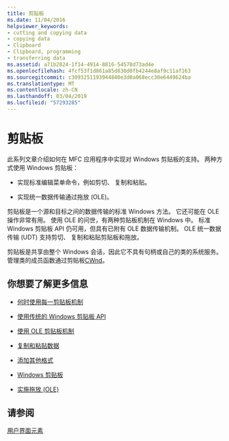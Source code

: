 ```yaml
---
title: 剪贴板
ms.date: 11/04/2016
helpviewer_keywords:
- cutting and copying data
- copying data
- Clipboard
- Clipboard, programming
- transferring data
ms.assetid: a71b2824-1f14-4914-8816-54578d73ad4e
ms.openlocfilehash: 4fcf53f1d861a85d830d0fb4244e8af9c11af163
ms.sourcegitcommit: c3093251193944840e3d0a068ecc30e6449624ba
ms.translationtype: MT
ms.contentlocale: zh-CN
ms.lasthandoff: 03/04/2019
ms.locfileid: "57293285"
---
```

# <a name="clipboard"></a>剪贴板

此系列文章介绍如何在 MFC 应用程序中实现对 Windows 剪贴板的支持。 两种方式使用 Windows 剪贴板：

- 实现标准编辑菜单命令，例如剪切、 复制和粘贴。

- 实现统一数据传输通过拖放 (OLE)。

剪贴板是一个源和目标之间的数据传输的标准 Windows 方法。 它还可能在 OLE 操作非常有用。 使用 OLE 的问世，有两种剪贴板机制在 Windows 中。 标准 Windows 剪贴板 API 仍可用，但具有已附有 OLE 数据传输机制。 OLE 统一数据传输 (UDT) 支持剪切、 复制和粘贴剪贴板和拖放。

剪贴板是共享由整个 Windows 会话，因此它不具有句柄或自己的类的系统服务。 管理类的成员函数通过剪贴板[CWnd](../mfc/reference/cwnd-class.md)。

## <a name="what-do-you-want-to-know-more-about"></a>你想要了解更多信息

- [何时使用每一剪贴板机制](../mfc/clipboard-when-to-use-each-clipboard-mechanism.md)

- [使用传统的 Windows 剪贴板 API](../mfc/clipboard-using-the-windows-clipboard.md)

- [使用 OLE 剪贴板机制](../mfc/clipboard-using-the-ole-clipboard-mechanism.md)

- [复制和粘贴数据](../mfc/clipboard-copying-and-pasting-data.md)

- [添加其他格式](../mfc/clipboard-adding-other-formats.md)

- [Windows 剪贴板](https://msdn.microsoft.com/library/ms648709)

- [实施拖放 (OLE)](../mfc/drag-and-drop-ole.md)

## <a name="see-also"></a>请参阅

[用户界面元素](../mfc/user-interface-elements-mfc.md)

